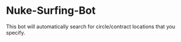 # Nuke-Surfing-Bot
This bot will automatically search for circle/contract locations that you specify.
